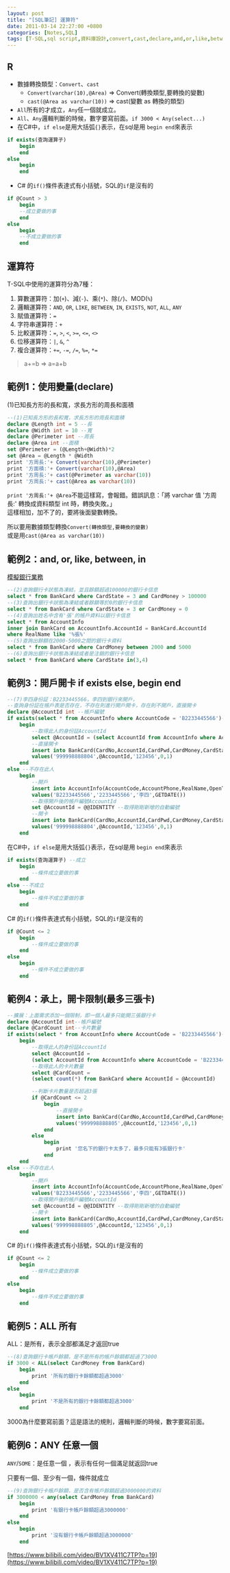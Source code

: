 ```yaml
---
layout: post
title: "[SQL筆記] 運算符"
date: 2011-03-14 22:27:00 +0800
categories: [Notes,SQL]
tags: [T-SQL,sql script,資料庫設計,convert,cast,declare,and,or,like,between,in,exists,all,any]
---
```


## R
- 數據轉換類型：`Convert`、`cast`
    - `Convert(varchar(10),@Area)` => Convert(轉換類型,要轉換的變數)
    - `cast(@Area as varchar(10))` => cast(變數 as 轉換的類型)
- `All`所有的才成立，`Any`任一個就成立。
- `All`、`Any`邏輯判斷的時候，數字要寫前面。`if 3000 < Any(select...)`
- 在C#中，`if else`是用大括弧`{}`表示，在sql是用 `begin end`來表示

```sql
if exists(查詢運算子)
    begin
    end
else
    begin
    end
```

- C# 的`if()`條件表達式有小括號，SQL的`if`是沒有的

```sql
if @Count > 3
    begin
    --成立要做的事
    end
else 
    begin
    --不成立要做的事
    end
```

## 運算符
T-SQL中使用的運算符分為7種：    
1. 算數運算符：加(`+`)、減(`-`)、乘(`*`)、除(`/`)、MOD(`%`)
2. 邏輯運算符：`AND`, `OR`, `LIKE`, `BETWEEN`, `IN`, `EXISTS`, `NOT`, `ALL`, `ANY`
3. 賦值運算符：`=`
4. 字符串運算符：`+`
5. 比較運算符：`=`, `>`, `<`, `>=`, `<=`, `<>`
6. 位移運算符：`|`, `&`, `^`
7. 複合運算符：`+=`, `-=`, `/=`, `%=`, `*=`

> a+=b => a=a+b

## 範例1：使用變量(declare)
(1)已知長方形的長和寬，求長方形的周長和面積

```sql
--(1)已知長方形的長和寬，求長方形的周長和面積
declare @Length int = 5 --長
declare @Width int = 10 --寬
declare @Perimeter int --周長
declare @Area int --面積
set @Perimeter = (@Length+@Width)*2
set @Area = @Length * @Width
print '方周長:'+ Convert(varchar(10),@Perimeter)
print '方面積:'+ Convert(varchar(10),@Area)
print '方周長:'+ cast(@Perimeter as varchar(10))
print '方周長:'+ cast(@Area as varchar(10))
```
`print '方周長:'+ @Area`不能這樣寫，會報錯。錯誤訊息：「將 varchar 值 '方周長:' 轉換成資料類型 int 時，轉換失敗。」     
這樣相加，加不了的，要將後面變數轉換。

所以要用數據類型轉換`Convert(轉換類型,要轉換的變數)`     
或是用`cast(@Area as varchar(10))`

## 範例2：and, or, like, between, in
[模擬銀行業務](https://riivalin.github.io/posts/2011/03/sql-17/)    

```sql
--(2)查詢銀行卡狀態為凍結，並且餘額超過100000的銀行卡信息
select * from BankCard where CardState = 3 and CardMoney > 100000
--(3)查詢出銀行卡狀態為凍結或者餘額等於0的銀行卡信息
select * from BankCard where CardState = 3 or CardMoney = 0
--(4)查詢出姓名中含有'張'的帳戶資料以銀行卡信息
select * from AccountInfo
inner join BankCard on AccountInfo.AccountId = BankCard.AccountId
where RealName like '%張%'
--(5)查詢出餘額在2000-5000之間的銀行卡資料
select * from BankCard where CardMoney between 2000 and 5000
--(6)查詢出銀行卡狀態為凍結或者是注銷的銀行卡信息
select * from BankCard where CardState in(3,4)
```

## 範例3：開戶開卡 if exists else, begin end

```sql
--(7)李四身份証：B2233445566，李四到銀行來開戶，
--查詢身份証在帳戶表是否存在，不存在則進行開戶開卡，存在則不開戶，直接開卡
declare @AccountId int --帳戶編號
if exists(select * from AccountInfo where AccountCode = 'B2233445566')--存在此人
    begin
        --取得此人的身份証AccountId
        select @AccountId = (select AccountId from AccountInfo where AccountCode = 'B2233445566')
        --直接開卡
        insert into BankCard(CardNo,AccountId,CardPwd,CardMoney,CardState)
        values('999998888804',@AccountId,'123456',0,1)
    end
else --不存在此人
    begin
        --開戶
        insert into AccountInfo(AccountCode,AccountPhone,RealName,OpenTime)
        values('B2233445566','2233445566','李四',GETDATE())
        --取得開戶後的帳戶編號AccountId
        set @AccountId = @@IDENTITY --取得剛剛新增的自動編號
        --開卡
        insert into BankCard(CardNo,AccountId,CardPwd,CardMoney,CardState)
        values('999998888804',@AccountId,'123456',0,1)
    end
```

在C#中，`if else`是用大括弧`{}`表示，在sql是用 `begin end`來表示

```sql
if exists(查詢運算子) --成立
    begin
        --條件成立要做的事
    end
else --不成立
    begin
        --條件不成立要做的事
    end
```

C# 的`if()`條件表達式有小括號，SQL的`if`是沒有的

```sql
if @Count <= 2
    begin
        --條件成立要做的事
    end
else
    begin
        --條件不成立要做的事
    end
```

## 範例4：承上，開卡限制(最多三張卡)

```sql
--擴展：上面需求添加一個限制，即一個人最多只能開三張銀行卡
declare @AccountId int--帳戶編號
declare @CardCount int--卡片數量
if exists(select * from AccountInfo where AccountCode = 'B2233445566')--存在此人
    begin
        --取得此人的身份証AccountId
        select @AccountId = 
        (select AccountId from AccountInfo where AccountCode = 'B2233445566')
        --取得此人的卡片數量
        select @CardCount =
        (select count(*) from BankCard where AccountId = @AccountId)

        --判斷卡片數量是否超過3張
        if @CardCount <= 2 
            begin
                --直接開卡
                insert into BankCard(CardNo,AccountId,CardPwd,CardMoney,CardState)
                values('999998888805',@AccountId,'123456',0,1)
            end
        else
            begin
                print '您名下的銀行卡太多了，最多只能有3張銀行卡'
            end
    end
else --不存在此人
    begin
        --開戶
        insert into AccountInfo(AccountCode,AccountPhone,RealName,OpenTime)
        values('B2233445566','2233445566','李四',GETDATE())
        --取得開戶後的帳戶編號AccountId
        set @AccountId = @@IDENTITY --取得剛剛新增的自動編號
        --開卡
        insert into BankCard(CardNo,AccountId,CardPwd,CardMoney,CardState)
        values('999998888805',@AccountId,'123456',0,1)
    end
```

C# 的`if()`條件表達式有小括號，SQL的`if`是沒有的

```sql
if @Count <= 2
    begin
        --條件成立要做的事
    end
else
    begin
        --條件不成立要做的事
    end
```

## 範例5：ALL 所有
ALL：是所有，表示全部都滿足才返回true

```sql
--(8)查詢銀行卡帳戶餘額，是不是所有的帳戶餘額都超過了3000
if 3000 < ALL(select CardMoney from BankCard)
    begin
        print '所有的銀行卡餘額都超過3000'
    end
else
    begin
        print '不是所有的銀行卡餘額都超過3000'
    end
```
3000為什麼要寫前面？這是語法的規則，邏輯判斷的時候，數字要寫前面。

## 範例6：ANY 任意一個
`ANY`/`SOME`：是任意一個 ，表示有任何一個滿足就返回true     

只要有一個、至少有一個，條件就成立

```sql
--(9)查詢銀行卡帳戶餘額，是否含有帳戶餘額超過3000000的資料
if 3000000 < any(select CardMoney from BankCard)
    begin
        print '有銀行卡帳戶餘額超過3000000'
    end
else
    begin
        print '沒有銀行卡帳戶餘額超過3000000'
    end
```

[https://www.bilibili.com/video/BV1XV411C7TP?p=19](https://www.bilibili.com/video/BV1XV411C7TP?p=19)
